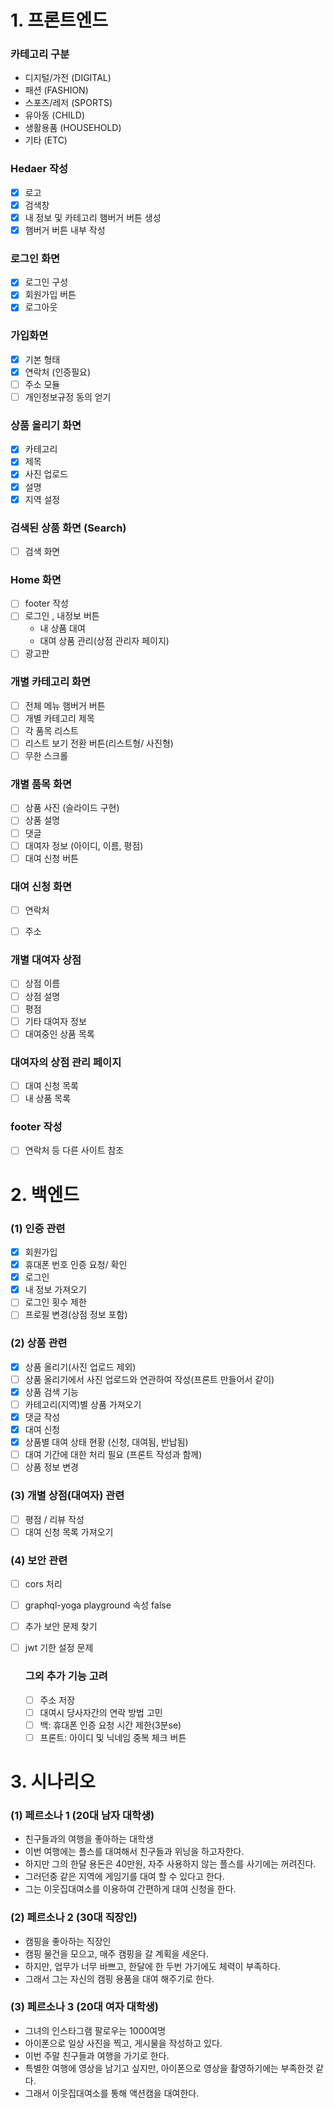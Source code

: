 ﻿# 1. 프론트엔드

### 카테고리 구분

- 디지털/가전 (DIGITAL)
- 패션 (FASHION)
- 스포츠/레저 (SPORTS)
- 유아동 (CHILD)
- 생활용품 (HOUSEHOLD)
- 기타 (ETC)

### Hedaer 작성

- [x] 로고
- [x] 검색창
- [x] 내 정보 및 카테고리  햄버거 버튼 생성
- [x] 햄버거 버튼 내부 작성

### 로그인 화면

- [x] 로그인 구성
- [x] 회원가입 버튼
- [x] 로그아웃

###  가입화면

- [x] 기본 형태
- [x] 연락처 (인증필요)
- [ ] 주소 모듈
- [ ] 개인정보규정 동의 얻기

### 상품 올리기 화면

- [x] 카테고리
- [x] 제목
- [x] 사진 업로드
- [x] 설명
- [x] 지역 설정

### 검색된 상품 화면 (Search)
- [ ] 검색 화면

### Home 화면

- [ ] footer 작성
- [ ] 로그인 , 내정보 버튼
  *  내 상품 대여
  *  대여 상품 관리(상점 관리자 페이지)
- [ ] 광고판

### 개별 카테고리 화면

- [ ] 전체 메뉴 햄버거 버튼
- [ ] 개별 카테고리 제목
- [ ] 각 품목 리스트
- [ ] 리스트 보기 전환 버튼(리스트형/ 사진형)
- [ ] 무한 스크롤

### 개별 품목 화면

- [ ] 상품 사진 (슬라이드 구현)
- [ ] 상품 설명
- [ ] 댓글
- [ ] 대여자 정보 (아이디, 이름, 평점)
- [ ] 대여 신청 버튼

### 대여 신청 화면

- [ ] 연락처
- [ ] 주소


### 개별 대여자 상점

- [ ] 상점 이름
- [ ] 상점 설명
- [ ] 평점
- [ ] 기타 대여자 정보
- [ ] 대여중인 상품 목록

### 대여자의 상점 관리 페이지

- [ ] 대여 신청 목록
- [ ] 내 상품 목록

### footer 작성

- [ ] 연락처 등 다른 사이트 참조


# 2. 백엔드

### (1) 인증 관련

- [x] 회원가입
- [x] 휴대폰 번호 인증 요청/ 확인
- [x] 로그인
- [x] 내 정보 가져오기
- [ ] 로그인 횟수 제한
- [ ] 프로필 변경(상점 정보 포함)

### (2) 상품 관련

- [x] 상품 올리기(사진 업로드 제외)
- [ ] 상품 올리기에서 사진 업로드와 연관하여 작성(프론트 만들어서 같이)
- [x] 상품 검색 기능
- [ ] 카테고리(지역)별 상품 가져오기
- [x] 댓글 작성
- [x] 대여 신청
- [x] 상품별 대여 상태 현황 (신청, 대여됨, 반납됨)
- [ ] 대여 기간에 대한 처리 필요 (프론트 작성과 함께)
- [ ] 상품 정보 변경

### (3) 개별 상점(대여자) 관련

- [ ] 평점 / 리뷰 작성
- [ ] 대여 신청 목록 가져오기

### (4) 보안 관련

- [ ] cors 처리
- [ ] graphql-yoga playground 속성 false
- [ ] 추가 보안 문제 찾기
- [ ] jwt 기한 설정 문제
  
  ### 그외 추가 기능 고려
  - [ ] 주소 저장
  - [ ] 대여시 당사자간의 연락 방법 고민
  - [ ] 백: 휴대폰 인증 요청 시간 제한(3분se)
  - [ ] 프론트: 아이디 및 닉네임 중복 체크 버튼 

# 3. 시나리오

### (1) 페르소나 1 (20대 남자 대학생)

- 친구들과의 여행을 좋아하는 대학생
- 이번 여행에는 플스를 대여해서 친구들과 위닝을 하고자한다.
- 하지만 그의 한달 용돈은 40만원, 자주 사용하지 않는 플스를 사기에는 꺼려진다.
- 그러던중 같은 지역에 게임기를 대여 할 수 있다고 한다.
- 그는 이웃집대여소를 이용하여 간편하게 대여 신청을 한다.

### (2) 페르소나 2 (30대 직장인)

- 캠핑을 좋아하는 직장인
- 캠핑 물건을 모으고, 매주 캠핑을 갈 계획을 세운다.
- 하지만, 업무가 너무 바쁘고, 한달에 한 두번 가기에도 체력이 부족하다.
- 그래서 그는 자신의 캠핑 용품을 대여 해주기로 한다.

### (3) 페르소나 3 (20대 여자 대학생)

- 그녀의 인스타그램 팔로우는 1000여명
- 아이폰으로 일상 사진을 찍고, 게시물을 작성하고 있다.
- 이번 주말 친구들과 여행을 가기로 한다.
- 특별한 여행에 영상을 남기고 싶지만, 아이폰으로 영상을 촬영하기에는
  부족한것 같다.
- 그래서 이웃집대여소를 통해 액션캠을 대여한다.
